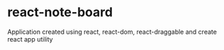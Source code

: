# react-note-board

Application created using react, react-dom, react-draggable and create react app utility
